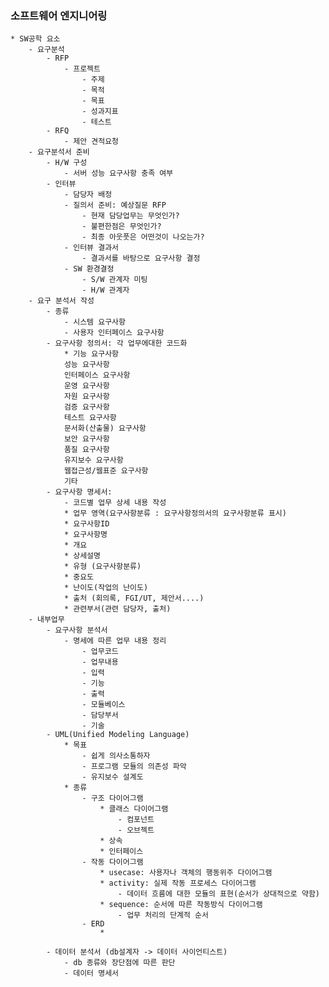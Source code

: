 ### 소프트웨어 엔지니어링
    * SW공학 요소
        - 요구분석
            - RFP
                - 프로젝트
                    - 주제
                    - 목적
                    - 목표
                    - 성과지표
                    - 테스트
            - RFQ
                - 제안 견적요청
        - 요구분석서 준비
            - H/W 구성
                - 서버 성능 요구사항 충족 여부
            - 인터뷰
                - 담당자 배정
                - 질의서 준비: 예상질문 RFP
                    - 현재 담당업무는 무엇인가?
                    - 불편한점은 무엇인가?
                    - 최종 아웃풋은 어떤것이 나오는가?
                - 인터뷰 결과서
                    - 결과서를 바탕으로 요구사항 결정
                - SW 환경결정
                    - S/W 관계자 미팅
                    - H/W 관계자
        - 요구 분석서 작성
            - 종류
                - 시스템 요구사항
                - 사용자 인터페이스 요구사항
            - 요구사항 정의서: 각 업무에대한 코드화
                * 기능 요구사항
                성능 요구사항
                인터페이스 요구사항
                운영 요구사항
                자원 요구사항
                검증 요구사항
                테스트 요구사항
                문서화(산출물) 요구사항
                보안 요구사항
                품질 요구사항
                유지보수 요구사항
                웹접근성/웹표준 요구사항
                기타
            - 요구사항 명세서: 
                - 코드별 업무 상세 내용 작성
                * 업무 영역(요구사항분류 : 요구사항정의서의 요구사항분류 표시)
                * 요구사항ID
                * 요구사항명
                * 개요
                * 상세설명
                * 유형 (요구사항분류)
                * 중요도
                * 난이도(작업의 난이도)
                * 출처 (회의록, FGI/UT, 제안서....)
                * 관련부서(관련 담당자, 출처)
        - 내부업무        
            - 요구사항 분석서 
                - 명세에 따른 업무 내용 정리
                    - 업무코드
                    - 업무내용
                    - 입력
                    - 기능
                    - 출력
                    - 모듈베이스
                    - 담당부서
                    - 기술
            - UML(Unified Modeling Language)
                * 목표
                    - 쉽게 의사소통하자
                    - 프로그램 모듈의 의존성 파악
                    - 유지보수 설계도
                * 종류
                    - 구조 다이어그램 
                        * 클래스 다이어그램
                            - 컴포넌트
                            - 오브젝트 
                        * 상속
                        * 인터페이스
                    - 작동 다이어그램
                        * usecase: 사용자나 객체의 행동위주 다이어그램
                        * activity: 실제 작동 프로세스 다이어그램
                            - 데이터 흐름에 대한 모듈의 표현(순서가 상대적으로 약함)
                        * sequence: 순서에 따른 작동방식 다이어그램
                            - 업무 처리의 단계적 순서
                    - ERD
                        * 

            - 데이터 분석서 (db설계자 -> 데이터 사이언티스트)
                - db 종류와 장단점에 따른 판단
                - 데이터 명세서


            



